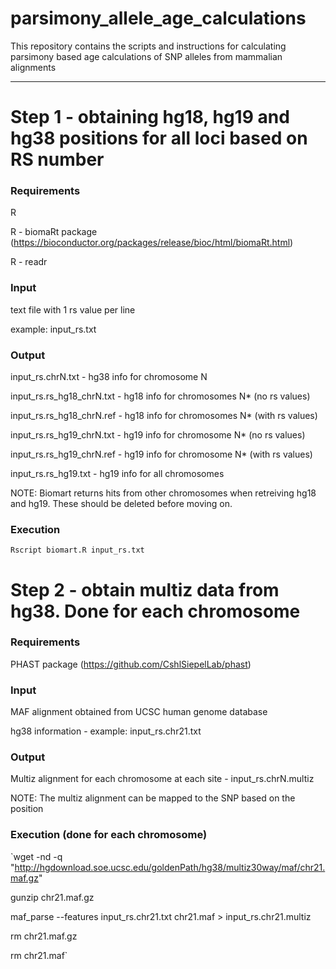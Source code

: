 # parsimony_allele_age_calculations
This repository contains the scripts and instructions for calculating parsimony based age calculations of SNP alleles from mammalian alignments

---
# Step 1 - obtaining hg18, hg19 and hg38 positions for all loci based on RS number

### Requirements
R 

R - biomaRt package (https://bioconductor.org/packages/release/bioc/html/biomaRt.html) 

R - readr

### Input 
text file with 1 rs value per line

example: input_rs.txt

### Output
input_rs.chrN.txt - hg38 info for chromosome N

input_rs.rs_hg18_chrN.txt - hg18 info for chromosomes N* (no rs values)

input_rs.rs_hg18_chrN.ref - hg18 info for chromosomes N* (with rs values)

input_rs.rs_hg19_chrN.txt - hg19 info for chromosome N* (no rs values)

input_rs.rs_hg19_chrN.ref - hg19 info for chromosome N* (with rs values)

input_rs.rs_hg19.txt - hg19 info for all chromosomes

NOTE: Biomart returns hits from other chromosomes when retreiving hg18 and hg19. These should be deleted before moving on.

### Execution
`Rscript biomart.R input_rs.txt`

# Step 2 - obtain multiz data from hg38. Done for each chromosome

### Requirements
PHAST package (https://github.com/CshlSiepelLab/phast) 

### Input
MAF alignment obtained from UCSC human genome database

hg38 information - example: input_rs.chr21.txt

### Output
Multiz alignment for each chromosome at each site - input_rs.chrN.multiz

NOTE: The multiz alignment can be mapped to the SNP based on the position

### Execution (done for each chromosome)
`wget -nd -q "http://hgdownload.soe.ucsc.edu/goldenPath/hg38/multiz30way/maf/chr21.maf.gz"

gunzip chr21.maf.gz

maf_parse --features input_rs.chr21.txt chr21.maf > input_rs.chr21.multiz

rm chr21.maf.gz

rm chr21.maf`
